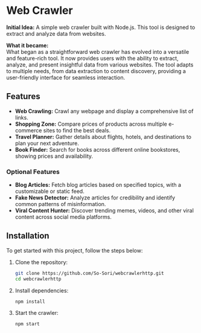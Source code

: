 # Web Crawler

**Initial Idea:** A simple web crawler built with Node.js. This tool is designed to extract and analyze data from websites.

**What it became:**  
What began as a straightforward web crawler has evolved into a versatile and feature-rich tool. It now provides users with the ability to extract, analyze, and present insightful data from various websites. The tool adapts to multiple needs, from data extraction to content discovery, providing a user-friendly interface for seamless interaction.

## Features

- **Web Crawling:** Crawl any webpage and display a comprehensive list of links.  
- **Shopping Zone:** Compare prices of products across multiple e-commerce sites to find the best deals.  
- **Travel Planner:** Gather details about flights, hotels, and destinations to plan your next adventure.  
- **Book Finder:** Search for books across different online bookstores, showing prices and availability.

### Optional Features

- **Blog Articles:** Fetch blog articles based on specified topics, with a customizable or static feed.  
- **Fake News Detector:** Analyze articles for credibility and identify common patterns of misinformation.  
- **Viral Content Hunter:** Discover trending memes, videos, and other viral content across social media platforms.

## Installation

To get started with this project, follow the steps below:

1. Clone the repository:
   ```bash
   git clone https://github.com/So-Sori/webcrawlerhttp.git
   cd webcrawlerhttp
   ```

2. Install dependencies:
   ```bash
   npm install
   ```

3. Start the crawler:
   ```bash
   npm start
   ```